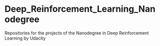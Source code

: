 # Deep_Reinforcement_Learning_Nanodegree
Repositories for the projects of the Nanodegree in Deep Reinforcement Learning by Udacity
